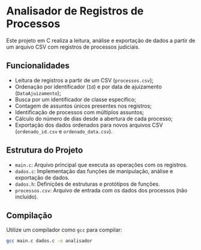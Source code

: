 # Analisador de Registros de Processos

Este projeto em C realiza a leitura, análise e exportação de dados a partir de um arquivo CSV com registros de processos judiciais.

## Funcionalidades

- Leitura de registros a partir de um CSV (`processos.csv`);
- Ordenação por identificador (`Id`) e por data de ajuizamento (`DataAjuizamento`);
- Busca por um identificador de classe específico;
- Contagem de assuntos únicos presentes nos registros;
- Identificação de processos com múltiplos assuntos;
- Cálculo do número de dias desde a abertura de cada processo;
- Exportação dos dados ordenados para novos arquivos CSV (`ordenado_id.csv` e `ordenado_data.csv`).

## Estrutura do Projeto

- `main.c`: Arquivo principal que executa as operações com os registros.
- `dados.c`: Implementação das funções de manipulação, análise e exportação de dados.
- `dados.h`: Definições de estruturas e protótipos de funções.
- `processos.csv`: Arquivo de entrada com os dados dos processos (não incluído).

## Compilação

Utilize um compilador como `gcc` para compilar:

```bash
gcc main.c dados.c -o analisador
